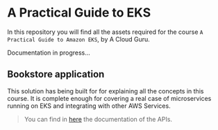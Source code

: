 # A Practical Guide to EKS

In this repository you will find all the assets required for the course `A Practical Guide to Amazon EKS`, by A Cloud Guru.

Documentation in progress...


## Bookstore application

This solution has being built for for explaining all the concepts in this course. It is complete enough for covering a real case of microservices running on EKS and integrating with other AWS Services.

> You can find in [here](_docs/api.md) the documentation of the APIs.